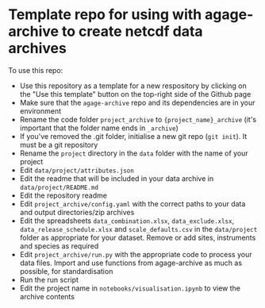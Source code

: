 # Template repo for using with agage-archive to create netcdf data archives

To use this repo:

- Use this repository as a template for a new respository by clicking on the "Use this template" button on the top-right side of the Github page
- Make sure that the ```agage-archive``` repo and its dependencies are in your environment
- Rename the code folder ```project_archive``` to ```{project_name}_archive``` (it's important that the folder name ends in ```_archive```)
- If you've removed the .git folder, initialise a new git repo (```git init```). It must be a git repository
- Rename the ```project``` directory in the ```data``` folder with the name of your project
- Edit ```data/project/attributes.json```
- Edit the readme that will be included in your data archive in ```data/project/README.md```
- Edit the repository readme
- Edit ```project_archive/config.yaml``` with the correct paths to your data and output directories/zip archives
- Edit the spreadsheets ```data_combination.xlsx```, ```data_exclude.xlsx```, ```data_release_schedule.xlsx``` and ```scale_defaults.csv``` in the ```data/project``` folder as appropriate for your dataset. Remove or add sites, instruments and species as required
- Edit ```project_archive/run.py``` with the appropriate code to process your data files. Import and use functions from agage-archive as much as possible, for standardisation
- Run the run script
- Edit the project name in ```notebooks/visualisation.ipynb``` to view the archive contents
